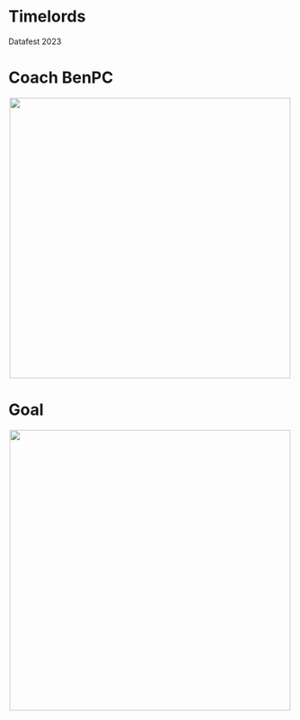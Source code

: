 # Timelords
Datafest 2023

# Coach BenPC
<p align="center">
  <img src="https://user-images.githubusercontent.com/68760258/227660804-33d39ee0-259e-478d-87dd-f54c2c610726.JPG" height="500">
</p>

# Goal
<p align="center">
  <img src="https://user-images.githubusercontent.com/68760258/227669649-0d247e4c-cb2f-4d1e-8cb1-2374aeb6efda.JPG" height="500">
</p>

